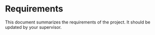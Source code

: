 # Requirements

This document summarizes the requirements of the project.
It should be updated by your supervisor.
